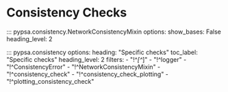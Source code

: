 <!--
SPDX-FileCopyrightText: PyPSA Contributors

SPDX-License-Identifier: CC-BY-4.0
-->

# Consistency Checks

::: pypsa.consistency.NetworkConsistencyMixin
    options:
        show_bases: False
        heading_level: 2


::: pypsa.consistency
    options:
        heading: "Specific checks"
        toc_label: "Specific checks"
        heading_level: 2
        filters:
            - "!^_[^_]"
            - "!^logger"
            - "!^ConsistencyError"
            - "!^NetworkConsistencyMixin"
            - "!^consistency_check"
            - "!^consistency_check_plotting"
            - "!^plotting_consistency_check"
